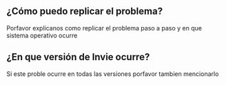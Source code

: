 ## ¿Cómo puedo replicar el problema?
Porfavor explicanos como replicar el problema paso a paso y en que sistema operativo ocurre
## ¿En que versión de Invie ocurre?
Si este proble ocurre en todas las versiones porfavor tambien mencionarlo 
